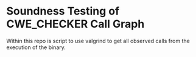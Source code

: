 # Soundness Testing of CWE_CHECKER Call Graph

Within this repo is script to use valgrind to get all observed calls from the execution of the binary.
